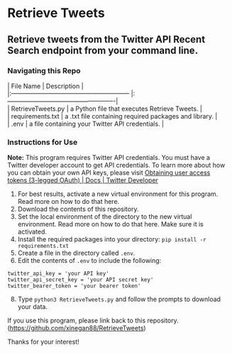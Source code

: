 # Retrieve Tweets
## Retrieve tweets from the Twitter API Recent Search endpoint from your command line.

### Navigating this Repo
| File Name           | Description       |    
|:——————————————————— |:—————————————————-|     
| RetrieveTweets.py   | a Python file that executes Retrieve Tweets.   |    
| requirements.txt    | a .txt file containing required packages and library.   |    
| .env                | a file containing your Twitter API credentials.     |      

### Instructions for Use
**Note:** This program requires Twitter API credentials. You must have a Twitter developer account to get API credentials. To learn more about how you can obtain your own API keys, please visit [Obtaining user access tokens (3-legged OAuth) | Docs | Twitter      Developer](https://developer.twitter.com/en/docs/authentication/oauth-1-0a/obtaining-user-access-tokens) 

1. For best results, activate a new virtual environment for this program. Read more on how to do that here.
2. Download the contents of this repository.
3. Set the local environment of the directory to the new virtual environment. Read more on how to do that here. Make sure it is activated.
4. Install the required packages into your directory: 
`pip install -r requirements.txt`
5. Create a file in the directory called `.env`.
6. Edit the contents of `.env` to include the following:
```
twitter_api_key = 'your API key'
twitter_api_secret_key = 'your API secret key'
twitter_bearer_token = 'your bearer token'
```
8. Type `python3 RetrieveTweets.py` and follow the prompts to download your data.

If you use this program, please link back to this repository.
(https://github.com/xinegan88/RetrieveTweets)

Thanks for your interest!
